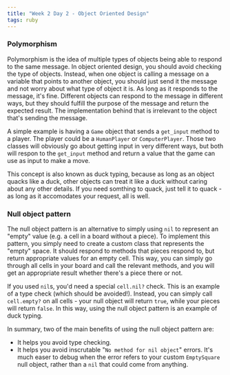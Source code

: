 ```yaml
---
title: "Week 2 Day 2 - Object Oriented Design"
tags: ruby
---
```


### Polymorphism

Polymorphism is the idea of multiple types of objects being able to respond to the same message. In object oriented design, you should avoid checking the type of objects. Instead, when one object is calling a message on a variable that points to another object, you should just send it the message and not worry about what type of object it is. As long as it responds to the message, it's fine. Different objects can respond to the message in different ways, but they should fulfill the purpose of the message and return the expected result. The implementation behind that is irrelevant to the object that's sending the message.

A simple example is having a `Game` object that sends a `get_input` method to a player. The player could be a `HumanPlayer` or `ComputerPlayer`. Those two classes will obviously go about getting input in very different ways, but both will respon to the `get_input` method and return a value that the game can use as input to make a move.

This concept is also known as duck typing, because as long as an object quacks like a duck, other objects can treat it like a duck without caring about any other details. If you need somthing to quack, just tell it to quack - as long as it accomodates your request, all is well.

### Null object pattern

The null object pattern is an alternative to simply using `nil` to represent an "empty" value (e.g. a cell in a board without a piece). To implement this pattern, you simply need to create a custom class that represents the "empty" space. It should respond to methods that pieces respond to, but return appropriate values for an empty cell. This way, you can simply go through all cells in your board and call the relevant methods, and you will get an appropriate result whether there's a piece there or not. 

If you used `nil`s, you'd need a special `cell.nil?` check. This is an example of a type check (which should be avoided!). Instead, you can simply call `cell.empty?` on all cells - your null object will return `true`, while your pieces will return `false`. In this way, using the null object pattern is an example of duck typing.

In summary, two of the main benefits of using the null object pattern are:

  * It helps you avoid type checking.
  * It helps you avoid inscrutable "`No method for nil object`" errors. It's much easer to debug when the error refers to your custom `EmptySquare` null object, rather than a `nil` that could come from anything.